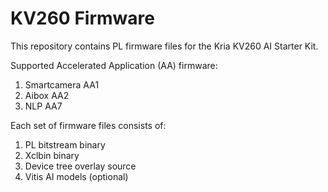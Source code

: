 # KV260 Firmware

This repository contains PL firmware files for the Kria KV260 AI Starter Kit.

Supported Accelerated Application (AA) firmware:
1. Smartcamera AA1
2. Aibox AA2
3. NLP AA7

Each set of firmware files consists of:
1. PL bitstream binary
2. Xclbin binary
3. Device tree overlay source
4. Vitis AI models (optional)
